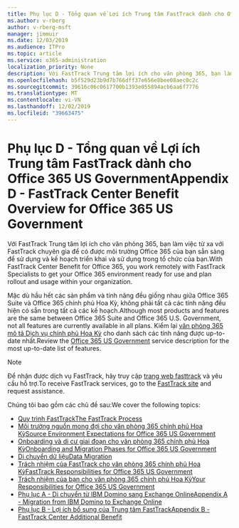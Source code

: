 ```yaml
---
title: Phụ lục D - Tổng quan về Lợi ích Trung tâm FastTrack dành cho Office 365 US Government
ms.author: v-rberg
author: v-rberg-msft
manager: jimmuir
ms.date: 12/03/2019
ms.audience: ITPro
ms.topic: article
ms.service: o365-administration
localization_priority: None
description: Với FastTrack Trung tâm lợi ích cho văn phòng 365, bạn làm việc từ xa với FastTrack chuyên gia để có được môi trường Office 365 của bạn sẵn sàng để sử dụng và kế hoạch triển khai và sử dụng trong tổ chức của bạn.
ms.openlocfilehash: b5f529d23b9d7b766dff37e656e8bee08aec0c2c
ms.sourcegitcommit: 39616c06c0617700b1393e055894acb6aa6f7776
ms.translationtype: MT
ms.contentlocale: vi-VN
ms.lasthandoff: 12/02/2019
ms.locfileid: "39663475"
---
```

# <a name="appendix-d---fasttrack-center-benefit-overview-for-office-365-us-government"></a><span data-ttu-id="11152-103">Phụ lục D - Tổng quan về Lợi ích Trung tâm FastTrack dành cho Office 365 US Government</span><span class="sxs-lookup"><span data-stu-id="11152-103">Appendix D - FastTrack Center Benefit Overview for Office 365 US Government</span></span>

<span data-ttu-id="11152-104">Với FastTrack Trung tâm lợi ích cho văn phòng 365, bạn làm việc từ xa với FastTrack chuyên gia để có được môi trường Office 365 của bạn sẵn sàng để sử dụng và kế hoạch triển khai và sử dụng trong tổ chức của bạn.</span><span class="sxs-lookup"><span data-stu-id="11152-104">With FastTrack Center Benefit for Office 365, you work remotely with FastTrack Specialists to get your Office 365 environment ready for use and plan rollout and usage within your organization.</span></span> 
  
<span data-ttu-id="11152-105">Mặc dù hầu hết các sản phẩm và tính năng đều giống nhau giữa Office 365 Suite và Office 365 chính phủ Hoa Kỳ, không phải tất cả các tính năng đều hiện có sẵn trong tất cả các kế hoạch.</span><span class="sxs-lookup"><span data-stu-id="11152-105">Although most products and features are the same between Office 365 Suite and Office 365 U.S. Government, not all features are currently available in all plans.</span></span> <span data-ttu-id="11152-106">Kiểm lại [văn phòng 365 mô tả Dịch vụ chính phủ Hoa Kỳ](https://aka.ms/aboutgovcloud) cho danh sách các tính năng được up-to-date nhất.</span><span class="sxs-lookup"><span data-stu-id="11152-106">Review the [Office 365 US Government](https://aka.ms/aboutgovcloud) service description for the most up-to-date list of features.</span></span>

> [!NOTE]
> <span data-ttu-id="11152-107">Để nhận được dịch vụ FastTrack, hãy truy cập [trang web fasttrack](https://go.microsoft.com/fwlink/?linkid=780698) và yêu cầu hỗ trợ.</span><span class="sxs-lookup"><span data-stu-id="11152-107">To receive FastTrack services, go to the [FastTrack site](https://go.microsoft.com/fwlink/?linkid=780698) and request assistance.</span></span>  

<span data-ttu-id="11152-108">Chúng tôi bao gồm các chủ đề sau:</span><span class="sxs-lookup"><span data-stu-id="11152-108">We cover the following topics:</span></span>
- [<span data-ttu-id="11152-109">Quy trình FastTrack</span><span class="sxs-lookup"><span data-stu-id="11152-109">The FastTrack Process</span></span>](O365-fasttrack-process.md) 
- [<span data-ttu-id="11152-110">Môi trường nguồn mong đợi cho văn phòng 365 chính phủ Hoa Kỳ</span><span class="sxs-lookup"><span data-stu-id="11152-110">Source Environment Expectations for Office 365 US Government</span></span>](US-Gov-appendix-source-environment-expectations.md)   
- [<span data-ttu-id="11152-111">Onboarding và di cư giai đoạn cho văn phòng 365 chính phủ Hoa Kỳ</span><span class="sxs-lookup"><span data-stu-id="11152-111">Onboarding and Migration Phases for Office 365 US Government</span></span>](US-Gov-appendix-onboarding-and-migration.md)
- [<span data-ttu-id="11152-112">Di chuyển dữ liệu</span><span class="sxs-lookup"><span data-stu-id="11152-112">Data Migration</span></span>](O365-data-migration.md)    
- [<span data-ttu-id="11152-113">Trách nhiệm của FastTrack cho văn phòng 365 chính phủ Hoa Kỳ</span><span class="sxs-lookup"><span data-stu-id="11152-113">FastTrack Responsibilities for Office 365 US Government</span></span>](US-Gov-appendix-fasttrack-responsibilities.md)   
- [<span data-ttu-id="11152-114">Trách nhiệm của bạn cho văn phòng 365 chính phủ Hoa Kỳ</span><span class="sxs-lookup"><span data-stu-id="11152-114">Your Responsibilities for Office 365 US Government</span></span>](US-Gov-appendix-your-responsibilities.md) 
- [<span data-ttu-id="11152-115">Phụ lục A - Di chuyển từ IBM Domino sang Exchange Online</span><span class="sxs-lookup"><span data-stu-id="11152-115">Appendix A - Migration from IBM Domino to Exchange Online</span></span>](O365-from-ibm-domino-to-exchange-online.md)   
- [<span data-ttu-id="11152-116">Phụ lục B - Lợi ích bổ sung của Trung tâm FastTrack</span><span class="sxs-lookup"><span data-stu-id="11152-116">Appendix B - FastTrack Center Additional Benefit</span></span>](O365-fasttrack-additional-benefits.md)


